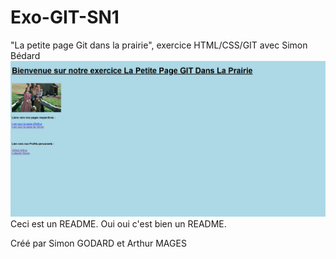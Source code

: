 # Exo-GIT-SN1
"La petite page Git dans la prairie", exercice HTML/CSS/GIT avec Simon Bédard
![Voici notre index](capture_index.png)
Ceci est un README. Oui oui c'est bien un README.

Créé par Simon GODARD et Arthur MAGES
